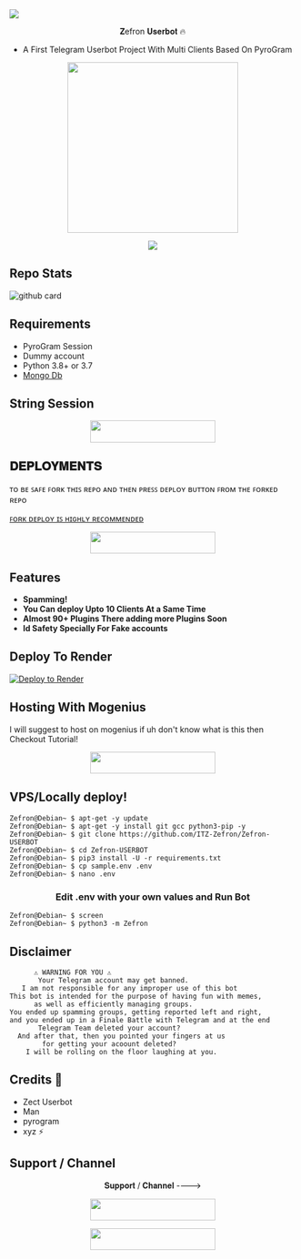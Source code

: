 <img src="https://user-images.githubusercontent.com/73097560/115834477-dbab4500-a447-11eb-908a-139a6edaec5c.gif">

<p align="center">𝐙efron 𝐔𝐬𝐞𝐫𝐛𝐨𝐭 🔥 </p>

- A First Telegram Userbot Project With Multi Clients Based On PyroGram

<p align="center"><a href="https://t.me/bots_update_all"><img src="https://telegra.ph/file/723d8ef9fb7e721135221.jpg" width="300"></a></p>
<p align="center">
    <a href="https://www.python.org/" alt="made-with-python"> <img src="https://img.shields.io/badge/Made%20with-Python-black.svg?style=flat-square&logo=python&logoColor=blue&color=red" /></a>

## Repo Stats

![github card](https://github-readme-stats.vercel.app/api/pin/?username=ITZ-Zefron&repo=Zefron-USERBOT&theme=dark)


## Requirements 

- PyroGram Session
- Dummy account
- Python 3.8+ or 3.7
- [Mongo Db](https://youtu.be/mnvjt_a5JYA)

## String Session

<p align="center"><a href="https://replit.com/@Itz-Zefron/pyrogram"> <img src="https://img.shields.io/badge/String%20Session-black?style=for-the-badge&logo=replit" width="220" height="38.45"/></a></p>


## 𝐃𝐄𝐏𝐋𝐎𝐘𝐌𝐄𝐍𝐓𝐒

ᴛᴏ ʙᴇ ꜱᴀꜰᴇ ꜰᴏʀᴋ ᴛʜɪꜱ ʀᴇᴘᴏ ᴀɴᴅ ᴛʜᴇɴ ᴘʀᴇꜱꜱ ᴅᴇᴘʟᴏʏ ʙᴜᴛᴛᴏɴ ꜰʀᴏᴍ ᴛʜᴇ ꜰᴏʀᴋᴇᴅ ʀᴇᴘᴏ 

[ꜰᴏʀᴋ ᴅᴇᴘʟᴏʏ ɪꜱ ʜɪɢʜʟʏ ʀᴇᴄᴏᴍᴍᴇɴᴅᴇᴅ](https://telegra.ph/file/5bcf79f948ca06030640c.mp4)

<p align="center"><a href="http://dashboard.heroku.com/new?template=https://github.com/Itz-Zefron/Zefron-Userbot"> <img src="https://img.shields.io/badge/Deploy%20On%20Heroku-pink?style=for-the-badge&logo=heroku" width="220" height="38.45"/></a></p>

## Features 

- **Spamming!**
- **You Can deploy Upto 10 Clients At a Same Time**
- **Almost 90+ Plugins There adding more Plugins Soon**
- **Id Safety Specially For Fake accounts**


## Deploy To Render 

[![Deploy to Render](https://render.com/images/deploy-to-render-button.svg)](https://render.com/deploy?repo=https://github.com/ITZ-Zefron/Zefron-USERBOT)

## Hosting With Mogenius 

I will suggest to host on mogenius if uh don't know what is this then 
Checkout Tutorial!
<p align="center"><a href="https://youtu.be/qXT1jl60okk"> <img src="https://img.shields.io/badge/ZefronUserBot%20Deploy-black?style=for-the-badge&logo=youtube" width="220" height="38.45"/></a></p>


## VPS/Locally deploy!
```console
Zefron@Debian~ $ apt-get -y update
Zefron@Debian~ $ apt-get -y install git gcc python3-pip -y
Zefron@Debian~ $ git clone https://github.com/ITZ-Zefron/Zefron-USERBOT
Zefron@Debian~ $ cd Zefron-USERBOT
Zefron@Debian~ $ pip3 install -U -r requirements.txt
Zefron@Debian~ $ cp sample.env .env
Zefron@Debian~ $ nano .env
```

<h3 align="center">
   Edit <b>.env</b> with your own values and Run Bot
</h3>

```console
Zefron@Debian~ $ screen
Zefron@Debian~ $ python3 -m Zefron
```

## Disclaimer 


```console
      ⚠️ WARNING FOR YOU ⚠️
       Your Telegram account may get banned.
   I am not responsible for any improper use of this bot
This bot is intended for the purpose of having fun with memes,
      as well as efficiently managing groups.
You ended up spamming groups, getting reported left and right,
and you ended up in a Finale Battle with Telegram and at the end
       Telegram Team deleted your account?
  And after that, then you pointed your fingers at us
        for getting your acoount deleted?
    I will be rolling on the floor laughing at you.
```

## Credits 💖
- Zect Userbot
- Man
- pyrogram
- xyz ⚡

## Support / Channel

<p align="center">𝐒𝐮𝐩𝐩𝐨𝐫𝐭 / 𝐂𝐡𝐚𝐧𝐧𝐞𝐥 ----> </p>

<p align="center"><a href="https://t.me/bots_update_all"><img src="https://img.shields.io/badge/ᴛᴇʟᴇɢʀᴀᴍ-𝐒𝐮𝐩𝐩𝐨𝐫𝐭-black?&style=for-the-badge&logo=telegram" width="220" height="38.45"></a></p>
<p align="center"><a href="https://t.me/bots_update_all"><img src="https://img.shields.io/badge/ᴛᴇʟᴇɢʀᴀᴍ-𝐔𝐩𝐝𝐚𝐭𝐞𝐬-black?&style=for-the-badge&logo=telegram" width="220" height="38.45"></a></p>
